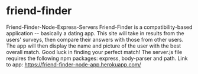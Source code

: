 # friend-finder
Friend-Finder-Node-Express-Servers
Friend-Finder is a compatibility-based application -- basically a dating app.
This site will take in results from the users' surveys, then compare their answers with those from other users.
The app will then display the name and picture of the user with the best overall match.
Good luck in finding your perfect match!
The server.js file requires the following npm packages: express, body-parser and path.
Link to app: https://friend-finder-node-app.herokuapp.com/
